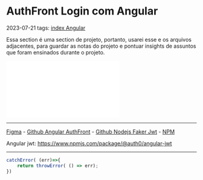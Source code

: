 # AuthFront Login com Angular
2023-07-21
tags: [index Angular](../index%20Angular.md)

Essa section é uma section de projeto, portanto, usarei esse e os arquivos adjacentes, para guardar as notas do projeto e pontuar insights de assuntos que foram ensinados durante o projeto.

![AuthLogIn-Architeture](AuthLogIn-Architeture.md)

-------------------------------------------------
[Figma](https://www.figma.com/file/6ipzAJ8a7ZS0xv4MsVHS1S/AuthFront?node-id=0:1​​) - [Github Angular AuthFront](https://github.com/troquatte/curso-de-angular-auth-front) - [Github Nodejs Faker Jwt](https://github.com/troquatte/curso-de-angular-fake-jwt) - [NPM](https://www.npmjs.com/package/@auth0/angular-jwt)

Angular jwt:  https://www.npmjs.com/package/@auth0/angular-jwt

-------------------------------------------------

~~~ts
catchError( (err)=>{
	return throwError( () => err);
})
~~~
